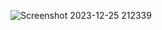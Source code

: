 ![Screenshot 2023-12-25 212339](https://github.com/darshith-v/Web-Development-course-2023/assets/120773600/31389bf3-284f-4334-8c72-ef6217a2f2d4)
